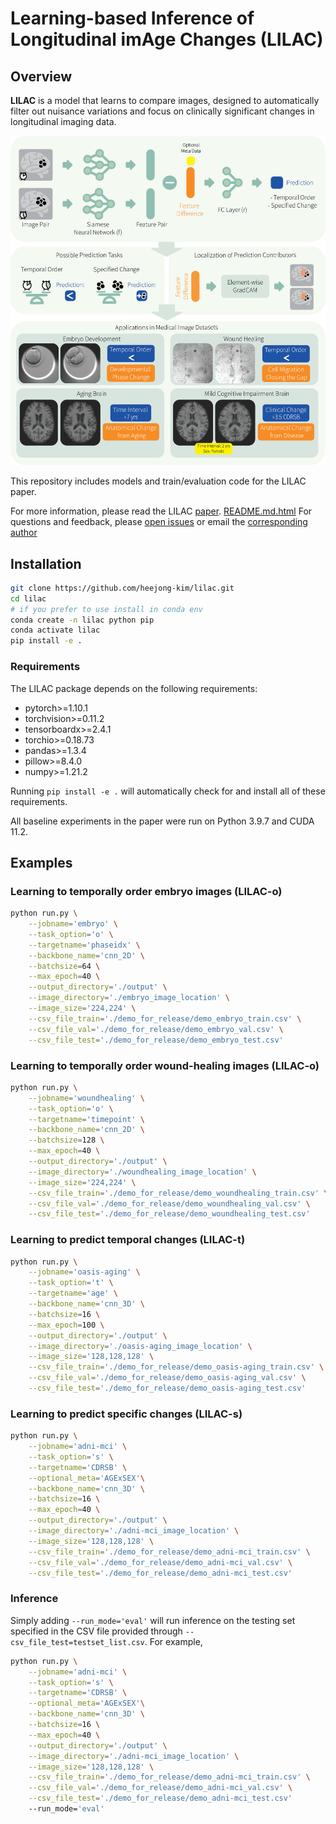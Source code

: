 # Learning-based Inference of Longitudinal imAge Changes (LILAC)

[//]: # ([[Website]&#40;&#41;] [[Paper]&#40;&#41;])

## Overview

**LILAC** is a model that learns to compare images, designed to automatically filter out 
nuisance variations and focus on clinically significant changes in longitudinal imaging data.

<img src="overview-github.png" alt="LILAC overview" width="800"/>


This repository includes models and train/evaluation code for the LILAC paper. 

For more information, please read the LILAC [paper](). 
[README.md.html](..%2F..%2FDownloads%2FREADME.md.html)
For questions and feedback, please [open issues](https://github.com/heejong-kim/lilac/issues) or email the [corresponding author](https://heejongkim.com)

[//]: # (## Updates)
[//]: # (- [May 2024] The preprint for LILAC is available on [arXiv]&#40;https://arxiv.org/abs/2405.14019&#41;!)

## Installation
```bash
git clone https://github.com/heejong-kim/lilac.git
cd lilac
# if you prefer to use install in conda env
conda create -n lilac python pip 
conda activate lilac
pip install -e .
```

### Requirements
The LILAC package depends on the following requirements:
- pytorch>=1.10.1 
- torchvision>=0.11.2
- tensorboardx>=2.4.1
- torchio>=0.18.73
- pandas>=1.3.4
- pillow>=8.4.0
- numpy>=1.21.2

Running `pip install -e .` will automatically check for and install all of these requirements.


All baseline experiments in the paper were run on Python 3.9.7 and CUDA 11.2.


## Examples
### Learning to temporally order embryo images (LILAC-o)
```bash    
python run.py \
    --jobname='embryo' \
    --task_option='o' \
    --targetname='phaseidx' \
    --backbone_name='cnn_2D' \
    --batchsize=64 \
    --max_epoch=40 \
    --output_directory='./output' \
    --image_directory='./embryo_image_location' \
    --image_size='224,224' \
    --csv_file_train='./demo_for_release/demo_embryo_train.csv' \
    --csv_file_val='./demo_for_release/demo_embryo_val.csv' \
    --csv_file_test='./demo_for_release/demo_embryo_test.csv'
```
### Learning to temporally order wound-healing images (LILAC-o)
```bash
python run.py \
    --jobname='woundhealing' \
    --task_option='o' \
    --targetname='timepoint' \
    --backbone_name='cnn_2D' \
    --batchsize=128 \
    --max_epoch=40 \
    --output_directory='./output' \
    --image_directory='./woundhealing_image_location' \
    --image_size='224,224' \
    --csv_file_train='./demo_for_release/demo_woundhealing_train.csv' \
    --csv_file_val='./demo_for_release/demo_woundhealing_val.csv' \
    --csv_file_test='./demo_for_release/demo_woundhealing_test.csv'
```
### Learning to predict temporal changes (LILAC-t)
```bash
python run.py \
    --jobname='oasis-aging' \
    --task_option='t' \
    --targetname='age' \
    --backbone_name='cnn_3D' \
    --batchsize=16 \
    --max_epoch=100 \
    --output_directory='./output' \
    --image_directory='./oasis-aging_image_location' \
    --image_size='128,128,128' \
    --csv_file_train='./demo_for_release/demo_oasis-aging_train.csv' \
    --csv_file_val='./demo_for_release/demo_oasis-aging_val.csv' \
    --csv_file_test='./demo_for_release/demo_oasis-aging_test.csv'
```
### Learning to predict specific changes (LILAC-s)
```bash
python run.py \
    --jobname='adni-mci' \
    --task_option='s' \
    --targetname='CDRSB' \
    --optional_meta='AGExSEX'\
    --backbone_name='cnn_3D' \
    --batchsize=16 \
    --max_epoch=40 \
    --output_directory='./output' \
    --image_directory='./adni-mci_image_location' \
    --image_size='128,128,128' \
    --csv_file_train='./demo_for_release/demo_adni-mci_train.csv' \
    --csv_file_val='./demo_for_release/demo_adni-mci_val.csv' \
    --csv_file_test='./demo_for_release/demo_adni-mci_test.csv'
```
### Inference
Simply adding `--run_mode='eval'` will run inference on the testing set specified in the CSV file provided through `--csv_file_test=testset_list.csv`.
For example, 
```bash
python run.py \
    --jobname='adni-mci' \
    --task_option='s' \
    --targetname='CDRSB' \
    --optional_meta='AGExSEX'\
    --backbone_name='cnn_3D' \
    --batchsize=16 \
    --max_epoch=40 \
    --output_directory='./output' \
    --image_directory='./adni-mci_image_location' \
    --image_size='128,128,128' \
    --csv_file_train='./demo_for_release/demo_adni-mci_train.csv' \
    --csv_file_val='./demo_for_release/demo_adni-mci_val.csv' \
    --csv_file_test='./demo_for_release/demo_adni-mci_test.csv'
    --run_mode='eval'
```
